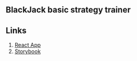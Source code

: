 BlackJack basic strategy trainer
---
## Links

1. [React App](https://practical-hawking-c58d62.netlify.com/)
1. [Storybook](https://optimistic-sinoussi-f1040d.netlify.com/?path=/story/system--system-smaller)
